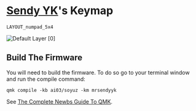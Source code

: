# [Sendy YK](https://mr.sendyyk.com)'s Keymap

`LAYOUT_numpad_5x4`

![Default Layer [0]](https://raw.githubusercontent.com/mrsendyyk/my_qmk/master/ai03_soyuz_numpad/assets/ai03_soyuz_mrsendyyk.png)

## Build The Firmware

You will need to build the firmware. To do so go to your terminal window and run the compile command:

    qmk compile -kb ai03/soyuz -km mrsendyyk

See [The Complete Newbs Guide To QMK](https://docs.qmk.fm/#/newbs).
